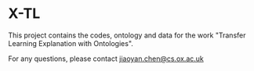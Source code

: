 # X-TL

This project contains the codes, ontology and data for the work "Transfer Learning Explanation with Ontologies".

For any questions, please contact jiaoyan.chen@cs.ox.ac.uk
